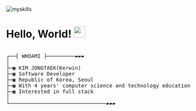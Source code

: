 ![myskills](https://user-images.githubusercontent.com/58503913/192082066-15145220-2350-47f9-a8e3-f34d6df5def2.png)
# Hello, World! <img src="https://raw.githubusercontent.com/MartinHeinz/MartinHeinz/master/wave.gif" width="30px" height="30px" />

<pre>

┌──┤ WHOAMI ├─────────▰▰▰
│
├─▣ KIM JONGTAEK(Kerwin)
├─▣ Software Developer
├─▣ Republic of Korea, Seoul
├─▣ With 4 years' computer science and technology education and 5 years' development working experience
├─▣ Interested in full stack
│
└───────────────────────────────▰▰▰

</pre>

<!--
### Hi there 👋
**whdxor/whdxor** is a ✨ _special_ ✨ repository because its `README.md` (this file) appears on your GitHub profile.
Here are some ideas to get you started:
- 🔭 I’m currently working on ...
- 🌱 I’m currently learning ...
- 👯 I’m looking to collaborate on ...
- 🤔 I’m looking for help with ...
- 💬 Ask me about ...
- 📫 How to reach me: ...
- 😄 Pronouns: ...
- ⚡ Fun fact: ...
-->
